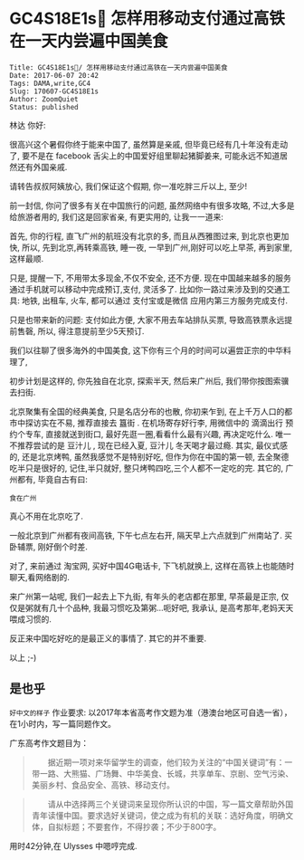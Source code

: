 # GC4S18E1s🐙 怎样用移动支付通过高铁在一天内尝遍中国美食

    Title: GC4S18E1s🐙/ 怎样用移动支付通过高铁在一天内尝遍中国美食
    Date: 2017-06-07 20:42
    Tags: DAMA,write,GC4
    Slug: 170607-GC4S18E1s
    Author: ZoomQuiet
    Status: published



林达 你好:

很高兴这个暑假你终于能来中国了,
虽然算是亲戚, 但毕竟已经有几十年没有走动了,
要不是在 facebook 舌尖上的中国爱好组里聊起猪脚姜来,
可能永远不知道居然还有外国亲戚.

请转告叔叔阿姨放心, 
我们保证这个假期, 你一准吃胖三斤以上, 至少!

前一封信, 你问了很多有关在中国旅行的问题,
虽然网络中有很多攻略, 
不过,大多是给旅游者用的, 我们这是回家省亲,
有更实用的, 让我一一道来:

首先, 你的行程, 直飞广州的航班没有北京的多,
而且从西雅图过来, 到北京也更加快,
所以, 先到北京,再转乘高铁, 睡一夜, 一早到广州,刚好可以吃上早茶, 再到家里, 这样最顺.

只是, 提醒一下, 不用带太多现金,不仅不安全, 还不方便.
现在中国越来越多的服务通过手机就可以移动中完成预订,支付, 灵活多了.
比如你一路过来涉及到的交通工具:
地铁, 出租车, 火车, 都可以通过 支付宝或是微信 应用内第三方服务完成支付.

只是也带来新的问题:
支付如此方便, 大家不用去车站排队买票,
导致高铁票永远提前售磬,
所以, 得注意提前至少5天预订.

我们以往聊了很多海外的中国美食,
这下你有三个月的时间可以遍尝正宗的中华料理了,

初步计划是这样的, 你先独自在北京, 探索半天,
然后来广州后, 我们带你按图索骥去扫街.

北京聚集有全国的经典美食, 只是名店分布的也散,
你初来乍到, 在上千万人口的都市中探访实在不易,
推荐直接去 簋街 .
在机场寄存好行李, 
用微信中的 滴滴出行 预约个专车,
直接就送到街口, 最好先逛一圈,看看什么最有兴趣, 再决定吃什么.
唯一不推荐尝试的是 豆汁儿 ,
现在已经入夏, 豆汁儿 冬天喝才最过瘾.
其实, 最仪式感的, 还是北京烤鸭, 虽然我感觉不是特别好吃,
但作为你在中国的第一顿, 
去全聚德吃半只是很好的, 记住,半只就好, 整只烤鸭四吃,三个人都不一定吃的完.
其它的, 广州都有, 
毕竟自古有曰:

    食在广州

真心不用在北京吃了.

一般北京到广州都有夜间高铁,
下午七点左右开, 隔天早上六点就到广州南站了.
买卧辅票, 刚好倒个时差.

对了, 来前通过 淘宝网, 买好中国4G电话卡, 
下飞机就换上,
这样在高铁上也能随时聊天,看网络剧的.

来广州第一站呢, 我们一起去上下九街,
有年头的老店都在那里,
早茶最是正宗, 仅仅是粥就有几十个品种,
我最习惯吃及第粥…呃好吧, 我承认, 是高考那年,老妈天天喂成习惯的.

反正来中国吃好吃的是最正义的事情了.
其它的并不重要.

以上 ;-)

## 是也乎

`好中文的样子` 作业要求:
以2017年本省高考作文题为准（港澳台地区可自选一省），在1小时内，写一篇同题作文。

广东高考作文题目为：

>　　据近期一项对来华留学生的调查，他们较为关注的“中国关键词”有：一带一路、大熊猫、广场舞、中华美食、长城，共享单车、京剧、空气污染、美丽乡村、食品安全、高铁、移动支付。

>　　请从中选择两三个关键词来呈现你所认识的中国，写一篇文章帮助外国青年读懂中国。要求选好关键词，使之成为有机的关联：选好角度，明确文体，自拟标题；不要套作，不得抄袭；不少于800字。

用时42分钟,在 Ulysses 中嗯哼完成. 